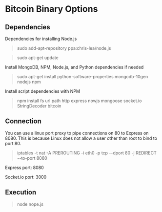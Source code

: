 Bitcoin Binary Options
=====================

Dependencies
---------------------

Dependencies for installing Node.js

>sudo add-apt-repository ppa:chris-lea/node.js

>sudo apt-get update 

Install MongoDB, NPM, Node.js, and Python dependencies if needed

>sudo apt-get install python-software-properties  mongodb-10gen nodejs npm

Install script dependencies with NPM

>npm install 
>fs
> url
> path
> http
> express
> nowjs
> mongoose
> socket.io
> StringDecoder
> bitcoin

Connection
---------------------

You can use a linux port proxy to pipe connections on 80 to Express on 8080. This is because Linux does not allow a user other than root to bind to port 80.

>iptables -t nat -A PREROUTING -i eth0 -p tcp --dport 80 -j REDIRECT --to-port 8080

Express port: 8080

Socket.io port: 3000

Execution
---------------------

>node nope.js